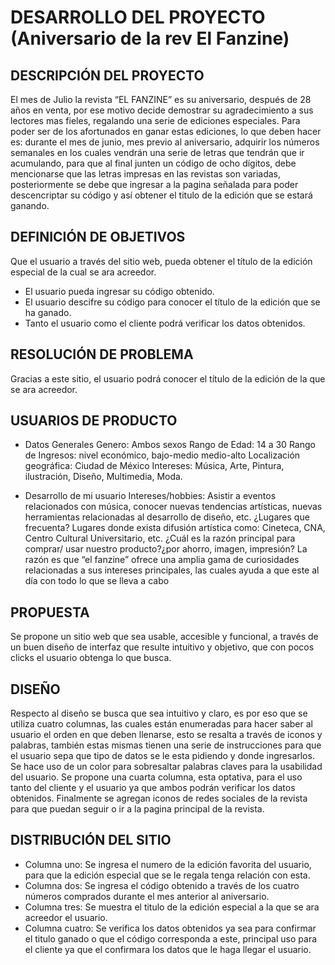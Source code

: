 # DESARROLLO DEL PROYECTO (Aniversario de la rev El Fanzine)

## DESCRIPCIÓN DEL PROYECTO

El mes de Julio la revista “EL FANZINE” es su aniversario, después de 28 años en 
venta, por ese motivo decide demostrar su agradecimiento a sus lectores mas fieles, 
regalando una serie de ediciones especiales.
Para poder ser de los afortunados en ganar estas ediciones, lo que deben hacer es: 
durante el mes de junio, mes previo al aniversario, adquirir los números semanales 
en los cuales vendrán una serie de letras que tendrán que ir acumulando, para que 
al final junten un código de ocho dígitos, debe mencionarse que las letras impresas 
en las revistas son variadas, posteriormente se debe que ingresar a la pagina señalada 
para poder descencriptar su código y así obtener el titulo de la edición que se estará ganando.


## DEFINICIÓN DE OBJETIVOS

Que el usuario a través del sitio web, pueda obtener el título de la edición especial de la 
cual se ara acreedor.

* El usuario pueda ingresar su código obtenido.
* El usuario descifre su código para conocer el título de la edición que se ha ganado.
* Tanto el usuario como el cliente podrá verificar los datos obtenidos.



## RESOLUCIÓN DE PROBLEMA

Gracias a este sitio, el usuario podrá conocer el título de la edición de la que se ara 
acreedor.


## USUARIOS DE PRODUCTO

* Datos Generales
Genero: Ambos sexos
Rango de Edad: 14 a 30
Rango de Ingresos: nivel económico, bajo-medio medio-alto 
Localización geográfica: Ciudad de México
Intereses: Música, Arte, Pintura, ilustración, Diseño, Multimedia, Moda.

* Desarrollo de mi usuario
Intereses/hobbies: Asistir a eventos relacionados con música, conocer nuevas tendencias 
artísticas, nuevas herramientas relacionadas al desarrollo de diseño, etc. 
¿Lugares que frecuenta? Lugares donde exista difusión artística como: Cineteca, CNA, 
Centro Cultural Universitario, etc.
¿Cuál es la razón principal para comprar/ usar nuestro producto?¿por ahorro, imagen, 
impresión? La razón es que “el fanzine” ofrece una amplia gama de curiosidades relacionadas 
a sus intereses principales, las cuales ayuda a que este al día con todo lo que se lleva a cabo





## PROPUESTA

Se propone un sitio web que sea usable, accesible y funcional, a través de un buen diseño 
de interfaz que resulte intuitivo y objetivo, que con pocos clicks el usuario obtenga lo que 
busca.



## DISEÑO

Respecto al diseño se busca que sea intuitivo y claro, es por eso que se utiliza cuatro 
columnas, las cuales están enumeradas para hacer saber al usuario el orden en que deben 
llenarse, esto se resalta a través de iconos y palabras, también estas mismas tienen una 
serie de instrucciones para que el usuario sepa que tipo de datos se le esta pidiendo y donde 
ingresarlos.
Se hace uso de un color para sobresaltar palabras claves para la usabilidad del usuario.
Se propone una cuarta columna, esta optativa, para el uso tanto del cliente y el usuario ya 
que ambos podrán verificar los datos obtenidos.
Finalmente se agregan iconos de redes sociales de la revista para que puedan seguir o ir a la 
pagina principal de la revista.


## DISTRIBUCIÓN DEL SITIO

* Columna uno:
Se ingresa el numero de la edición favorita del usuario, para que la edición especial que se le regala tenga relación con esta.
* Columna dos:
Se ingresa el código obtenido a través de los cuatro números comprados durante el mes anterior al aniversario.
* Columna tres:
Se muestra el titulo de la edición especial a la que se ara acreedor el usuario.
* Columna cuatro:
Se verifica los datos obtenidos ya sea para confirmar el titulo ganado o que el código corresponda a este, principal uso para el cliente ya que el confirmara los datos que le haga llegar el usuario.


